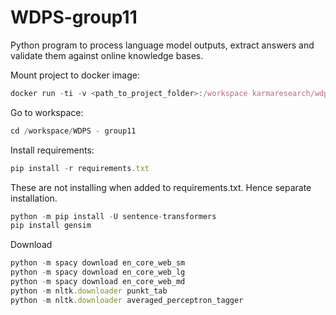 # WDPS-group11

Python program to process language model outputs, extract answers and validate them against online knowledge bases.

Mount project to docker image:

```jsx
docker run -ti -v <path_to_project_folder>:/workspace karmaresearch/wdps2
```

Go to workspace:

```jsx
cd /workspace/WDPS - group11
```

Install requirements:

```jsx
pip install -r requirements.txt
```

These are not installing when added to requirements.txt. Hence separate installation.

```jsx
python -m pip install -U sentence-transformers
pip install gensim
```

Download

```jsx
python -m spacy download en_core_web_sm
python -m spacy download en_core_web_lg
python -m spacy download en_core_web_md
python -m nltk.downloader punkt_tab
python -m nltk.downloader averaged_perceptron_tagger
```
